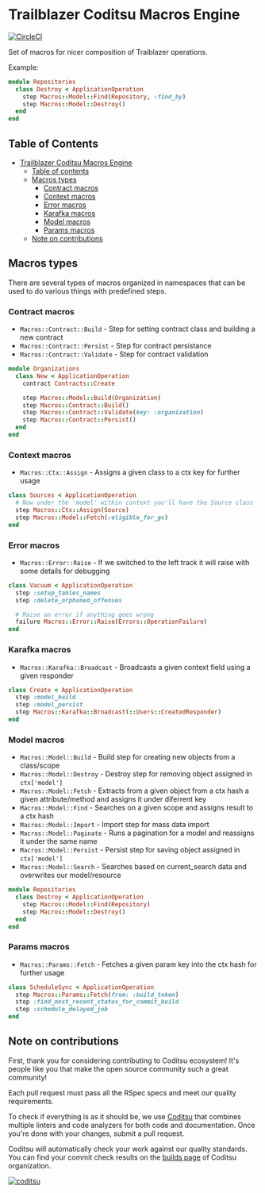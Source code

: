 # Trailblazer Coditsu Macros Engine

[![CircleCI](https://circleci.com/gh/coditsu/macros/tree/master.svg?style=svg)](https://circleci.com/gh/coditsu/macros/tree/master)

Set of macros for nicer composition of Traiblazer operations.

Example:

```ruby
module Repositories
  class Destroy < ApplicationOperation
    step Macros::Model::Find(Repository, :find_by)
    step Macros::Model::Destroy()
  end
end
```

## Table of Contents

* [Trailblazer Coditsu Macros Engine](#trailblazer-coditsu-macros-engine)
   * [Table of contents](#table-of-contents)
   * [Macros types](#macros-types)
      * [Contract macros](#contract-macros)
      * [Context macros](#context-macros)
      * [Error macros](#error-macros)
      * [Karafka macros](#karafka-macros)
      * [Model macros](#model-macros)
      * [Params macros](#params-macros)
   * [Note on contributions](#note-on-contributions)

## Macros types

There are several types of macros organized in namespaces that can be used to do various things with predefined steps.

### Contract macros

- `Macros::Contract::Build` - Step for setting contract class and building a new contract
- `Macros::Contract::Persist` - Step for contract persistance
- `Macros::Contract::Validate` - Step for contract validation

```ruby
module Organizations
  class New < ApplicationOperation
    contract Contracts::Create

    step Macros::Model::Build(Organization)
    step Macros::Contract::Build()
    step Macros::Contract::Validate(key: :organization)
    step Macros::Contract::Persist()
  end
end
```

### Context macros

- `Macros::Ctx::Assign` - Assigns a given class to a ctx key for further usage

```ruby
class Sources < ApplicationOperation
  # Now under the 'model' within context you'll have the Source class
  step Macros::Ctx::Assign(Source)
  step Macros::Model::Fetch(:eligible_for_gc)
end
```

### Error macros

- `Macros::Error::Raise` - If we switched to the left track it will raise with some details for debugging

```ruby
class Vacuum < ApplicationOperation
  step :setup_tables_names
  step :delete_orphaned_offenses

  # Raise an error if anything goes wrong
  failure Macros::Error::Raise(Errors::OperationFailure)
end
```

### Karafka macros

- `Macros::Karafka::Broadcast` - Broadcasts a given context field using a given responder

```ruby
class Create < ApplicationOperation
  step :model_build
  step :model_persist
  step Macros::Karafka::Broadcast(::Users::CreatedResponder)
end
```

### Model macros

- `Macros::Model::Build` - Build step for creating new objects from a class/scope
- `Macros::Model::Destroy` - Destroy step for removing object assigned in `ctx['model']`
- `Macros::Model::Fetch` - Extracts from a given object from a ctx hash a given attribute/method and assigns it under diferrent key
- `Macros::Model::Find` - Searches on a given scope and assigns result to a ctx hash
- `Macros::Model::Import` - Import step for mass data import
- `Macros::Model::Paginate` - Runs a pagination for a model and reassigns it under the same name
- `Macros::Model::Persist` - Persist step for saving object assigned in `ctx['model']`
- `Macros::Model::Search` -  Searches based on current_search data and overwrites our model/resource

```ruby
module Repositories
  class Destroy < ApplicationOperation
    step Macros::Model::Find(Repository)
    step Macros::Model::Destroy()
  end
end
```

### Params macros

- `Macros::Params::Fetch` - Fetches a given param key into the ctx hash for further usage

```ruby
class ScheduleSync < ApplicationOperation
  step Macros::Params::Fetch(from: :build_token)
  step :find_most_recent_status_for_commit_build
  step :schedule_delayed_job
end
```

## Note on contributions

First, thank you for considering contributing to Coditsu ecosystem! It's people like you that make the open source community such a great community!

Each pull request must pass all the RSpec specs and meet our quality requirements.

To check if everything is as it should be, we use [Coditsu](https://coditsu.io) that combines multiple linters and code analyzers for both code and documentation. Once you're done with your changes, submit a pull request.

Coditsu will automatically check your work against our quality standards. You can find your commit check results on the [builds page](https://app.coditsu.io/coditsu/commit_builds) of Coditsu organization.

[![coditsu](https://coditsu.io/assets/quality_bar.svg)](https://app.coditsu.io/coditsu/commit_builds)
